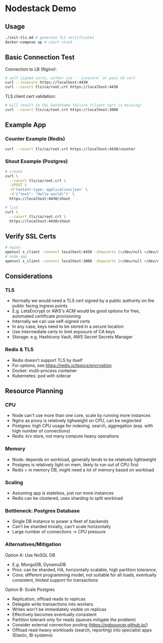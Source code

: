 # Nodestack Demo

## Usage

```sh
./init-tls.md # generate TLS certificates
docker-compose up # start stack
```

## Basic Connection Test

Connection to LB (Nginx):

```sh
# self signed certs, either use `--insecure` or pass CA cert
curl --insecure https://localhost:4430
curl --cacert tls/ca/root.crt https://localhost:4430
```

TLS client cert validation:

```sh
# will result in SSL handshake failure (client cert is missing)
curl --cacert tls/ca/root.crt https://localhost:3000
```

## Example App

### Counter Example (Redis)

```sh
curl --cacert tls/ca/root.crt https://localhost:4430/counter
```

### Shout Example (Postgres)

```sh
# create
curl \
  --cacert tls/ca/root.crt \
  -XPOST \
  -H'Content-type: application/json' \
  -d'{"text": "Hello world!"}' \
  https://localhost:4430/shout

# list
curl \
  --cacert tls/ca/root.crt \
  https://localhost:4430/shout
```

## Verify SSL Certs

```sh
# nginx 
openssl s_client -connect localhost:4430 -showcerts 2>/dev/null </dev/null | openssl x509 -noout -text
# node app
openssl s_client -connect localhost:3000 -showcerts 2>/dev/null </dev/null | openssl x509 -noout -text
```

## Considerations

### TLS

- Normally we would need a TLS cert signed by a public authority on the public facing ingress points
- E.g. LetsEncrypt or AWS's ACM would be good options for free, automated certificate provisioning
- Internally we can use self-signed certs
- In any case, keys need to be stored in a secure location
- Use intermediate certs to limit exposure of CA keys
- Storage: e.g. Hashicorp Vault, AWS Secret Secrets Manager

### Redis & TLS

- Redis doesn't support TLS by itself
- For options, see https://redis.io/topics/encryption
- Docker: multi-process container
- Kubernetes: pod with sidecar

## Resource Planning

### CPU

- Node can't use more than one core, scale by running more instances
- Nginx as proxy is relatively lighweight on CPU, can be neglected
- Postgres: high CPU usage for indexing, search, aggregation (esp. with high number of connections)
- Redis: k/v store, not many compute heavy operations

### Memory

- Node: depends on workload, generally tends to be relatively lightweight
- Postgres is relatively light on mem, likely to run out of CPU first
- Redis = in memory DB, might need a lot of memory based on workload

### Scaling

- Assuming app is stateless, just run more instances
- Redis can be clustered, uses sharding to split workload

### Bottleneck: Postgres Database

- Single DB instance to power a fleet of backends
- Can't be sharded trivially, can't scale horizontally
- Large number of connections -> CPU pressure

### Alternatives/Mitigation

Option A: Use NoSQL DB

- E.g. MongoDB, DynamoDB
- Pros: can be sharded, HA, horizontally scalable, high partition tolerance, 
- Cons: different programming model, not suitable for all loads, eventually consistent, limited support for transactions

Option B: Scale Postgres

- Replication, offload reads to replicas
- Delegate write transactions into workers
- Writes won't be immediately visible on replicas
- Effectively becomes eventually consistent
- Partition tolerant only for reads (queues mitigate the problem)
- Consider external connection pooling (https://pgbouncer.github.io/)
- Offload read-heavy workloads (search, reporting) into specialist apps (Elastic, BI systems)
